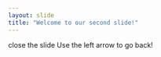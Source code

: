 ```yaml
---
layout: slide
title: "Welcome to our second slide!"
---
```

close the slide
Use the left arrow to go back!

